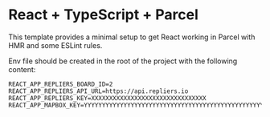 # React + TypeScript + Parcel

This template provides a minimal setup to get React working in Parcel with HMR and some ESLint rules.

Env file should be created in the root of the project with the following content:

```
REACT_APP_REPLIERS_BOARD_ID=2
REACT_APP_REPLIERS_API_URL=https://api.repliers.io
REACT_APP_REPLIERS_KEY=XXXXXXXXXXXXXXXXXXXXXXXXXXXXXXXX
REACT_APP_MAPBOX_KEY=YYYYYYYYYYYYYYYYYYYYYYYYYYYYYYYYYYYYYYYYYYYYYYYYYYYYYYYY
```

